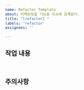 ```yaml
---
name: Refactor Template
about: 리팩토링할 기능을 이슈에 등록한다.
title: "[refactor] "
labels: 'refactor'
assignees: ''

---
```


## 작업 내용

<br/>

## 주의사항
